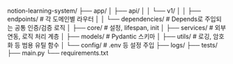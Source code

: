 notion-learning-system/
├── app/
│   ├── api/
│   │   └── v1/
│   │       ├── endpoints/        # 각 도메인별 라우터
│   │       └── dependencies/     # Depends로 주입되는 공통 인증/검증 로직
│   ├── core/                     # 설정, lifespan, init
│   ├── services/                 # 외부 연동, 로직 처리 계층
│   ├── models/                   # Pydantic 스키마
│   ├── utils/                    # 로깅, 암호화 등 범용 유틸 함수
│   └── config/                   # .env 등 설정 주입
├── logs/
├── tests/
├── main.py
└── requirements.txt
